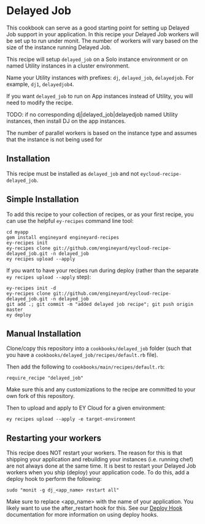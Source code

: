 # Delayed Job

This cookbook can serve as a good starting point for setting up Delayed Job support in your application. 
In this recipe your Delayed Job workers will be set up to run under monit. The number of workers will
vary based on the size of the instance running Delayed Job.

This recipe will setup `delayed_job` on a Solo instance environment or on named Utility instances in a cluster environment. 

Name your Utility instances with prefixes: `dj`, `delayed_job`, `delayedjob`. For example, `dj1`, `delayedjob4`.

If you want `delayed_job` to run on App instances instead of Utility, you will need to modify the recipe.

TODO: if no corresponding dj|delayed_job|delayedjob named Utility instances, then install DJ on the app instances.

The number of parallel workers is based on the instance type and assumes that the instance is not being used for 

## Installation

This recipe must be installed as `delayed_job` and not `eycloud-recipe-delayed_job`.

## Simple Installation

To add this recipe to your collection of recipes, or as your first recipe, you can use the helpful `ey-recipes` command line tool:

    cd myapp
    gem install engineyard engineyard-recipes
    ey-recipes init
    ey-recipes clone git://github.com/engineyard/eycloud-recipe-delayed_job.git -n delayed_job
    ey recipes upload --apply

If you want to have your recipes run during deploy (rather than the separate `ey recipes upload --apply` step):

    ey-recipes init -d
    ey-recipes clone git://github.com/engineyard/eycloud-recipe-delayed_job.git -n delayed_job
    git add .; git commit -m "added delayed job recipe"; git push origin master
    ey deploy

## Manual Installation

Clone/copy this repository into a `cookbooks/delayed_job` folder (such that you have a `cookbooks/delayed_job/recipes/default.rb` file).

Then add the following to `cookbooks/main/recipes/default.rb`:

    require_recipe "delayed_job"
    
Make sure this and any customizations to the recipe are committed to your own fork of this 
repository.

Then to upload and apply to EY Cloud for a given environment:

    ey recipes upload --apply -e target-environment

## Restarting your workers

This recipe does NOT restart your workers. The reason for this is that shipping your application and
rebuilding your instances (i.e. running chef) are not always done at the same time. It is best to 
restart your Delayed Job workers when you ship (deploy) your application code. To do this, add a
deploy hook to perform the following:

    sudo "monit -g dj_<app_name> restart all"
    
Make sure to replace <app_name> with the name of your application. You likely want to use the
after_restart hook for this. See our [Deploy Hook](http://docs.engineyard.com/appcloud/howtos/deployment/use-deploy-hooks-with-engine-yard-appcloud) documentation
for more information on using deploy hooks.

